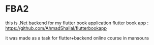 # FBA2

this is .Net backend for my flutter book application
flutter book app : https://github.com/AhmadShallal/flutterbookapp

it was made as a task for flutter+backend online course in mansoura
